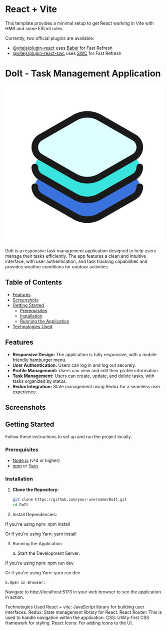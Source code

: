 # React + Vite

This template provides a minimal setup to get React working in Vite with HMR and some ESLint rules.

Currently, two official plugins are available:

- [@vitejs/plugin-react](https://github.com/vitejs/vite-plugin-react/blob/main/packages/plugin-react/README.md) uses [Babel](https://babeljs.io/) for Fast Refresh
- [@vitejs/plugin-react-swc](https://github.com/vitejs/vite-plugin-react-swc) uses [SWC](https://swc.rs/) for Fast Refresh



# DoIt - Task Management Application

![DoIt Logo](./src/assets/app.png)

DoIt is a responsive task management application designed to help users manage their tasks efficiently. The app features a clean and intuitive interface, with user authentication, and task tracking capabilities and provides weather conditions for outdoor activities.

## Table of Contents

- [Features](#features)
- [Screenshots](#screenshots)
- [Getting Started](#getting-started)
  - [Prerequisites](#prerequisites)
  - [Installation](#installation)
  - [Running the Application](#running-the-application)
- [Technologies Used](#technologies-used)


## Features

- **Responsive Design:** The application is fully responsive, with a mobile-friendly hamburger menu.
- **User Authentication:** Users can log in and log out securely.
- **Profile Management:** Users can view and edit their profile information.
- **Task Management:** Users can create, update, and delete tasks, with tasks organized by status.
- **Redux Integration:** State management using Redux for a seamless user experience.

## Screenshots



## Getting Started

Follow these instructions to set up and run the project locally.

### Prerequisites

- [Node.js](https://nodejs.org/en/download/) (v14 or higher)
- [npm](https://www.npmjs.com/get-npm) or [Yarn](https://yarnpkg.com/getting-started/install)

### Installation

1. **Clone the Repository:**

   ```bash
   git clone https://github.com/your-username/DoIt.git
   cd DoIt
2. Install Dependencies:

If you're using npm:  npm install

Or if you're using Yarn: yarn install

3.  Running the Application
   
    a. Start the Development Server:

If you're using npm:  npm run dev

Or if you're using Yarn: yarn run dev

    b.Open in Browser:

Navigate to http://localhost:5173 in your web browser to see the application in action.


Technologies Used
React + vite: JavaScript library for building user interfaces.
Redux: State management library for React.
React Router: This is used to handle navigation within the application.
CSS: Utility-first CSS framework for styling.
React Icons: For adding icons to the UI.
